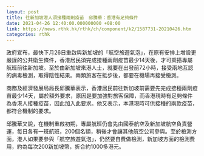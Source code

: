 ```yaml
---
layout: post
title: 往新加坡港人須接種兩劑疫苗　邱騰華：香港有足夠條件
date: 2021-04-26 12:40:00.000000000 +08:00
link: https://news.rthk.hk/rthk/ch/component/k2/1587731-20210426.htm
categories: rthk
---
```


政府宣布，最快下月26日重啟與新加坡的「航空旅遊氣泡」，在原有安排上增設更嚴謹的公共衛生條件，香港居民須完成接種兩劑疫苗最少14天後，才可乘搭專屬航班前往新加坡。至於由新加坡來港人士，就要在出發前72小時，接受兩地互認的病毒檢測，取得陰性結果。兩類旅客在抵步後，都要在機場再接受檢測。

商務及經濟發展局局長邱騰華表示，香港居民前往新加坡前需要先完成接種兩劑疫苗最少14天，屬於額外要求，原因是要加強對旅客保障，而香港現時有足夠條件為香港人接種疫苗，因此加入此要求。他又表示，本港現時可供接種的兩款疫苗，都符合機制的要求。

邱騰華又說，在機制重啟初期，專屬航班仍會先由國泰航空及新加坡航空負責營運，每日各有一班航班，200個名額，稍後才會讓其他航空公司參與。至於檢測方面，港人如果要參與「航空旅遊氣泡」，仍然要自費做檢測，新加坡方面的檢測費用，約為每次200新加坡幣，折合約1000多港元。
